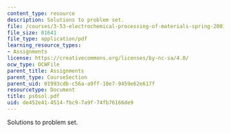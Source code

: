 ```yaml
---
content_type: resource
description: Solutions to problem set.
file: /courses/3-53-electrochemical-processing-of-materials-spring-2001/de452e414514fbc97a9f74fb76166de9_ps6sol.pdf
file_size: 81641
file_type: application/pdf
learning_resource_types:
- Assignments
license: https://creativecommons.org/licenses/by-nc-sa/4.0/
ocw_type: OCWFile
parent_title: Assignments
parent_type: CourseSection
parent_uid: 01993cdb-c56a-a9ff-10e7-9459e62e617f
resourcetype: Document
title: ps6sol.pdf
uid: de452e41-4514-fbc9-7a9f-74fb76166de9
---
```

Solutions to problem set.